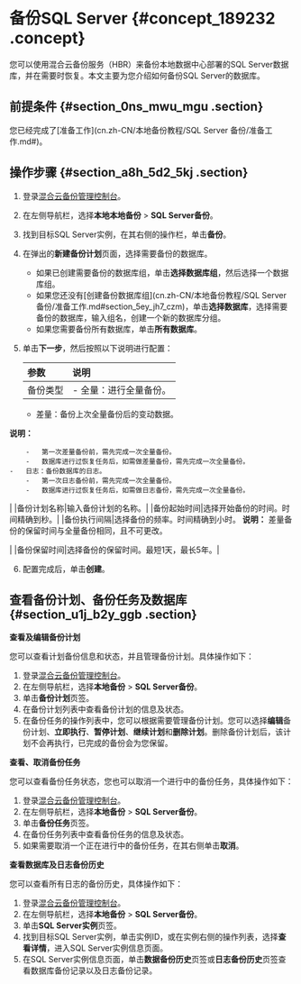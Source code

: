 # 备份SQL Server {#concept_189232 .concept}

您可以使用混合云备份服务（HBR）来备份本地数据中心部署的SQL Server数据库，并在需要时恢复。本文主要为您介绍如何备份SQL Server的数据库。

## 前提条件 {#section_0ns_mwu_mgu .section}

您已经完成了[准备工作](cn.zh-CN/本地备份教程/SQL Server 备份/准备工作.md#)。

## 操作步骤 {#section_a8h_5d2_5kj .section}

1.  登录[混合云备份管理控制台](https://hbr.console.aliyun.com)。
2.  在左侧导航栏，选择**本地本地备份** \> **SQL Server备份**。
3.  找到目标SQL Server实例，在其右侧的操作栏，单击**备份**。
4.  在弹出的**新建备份计划**页面，选择需要备份的数据库。
    -   如果已创建需要备份的数据库组，单击**选择数据库组**，然后选择一个数据库组。
    -   如果您还没有[创建备份数据库组](cn.zh-CN/本地备份教程/SQL Server 备份/准备工作.md#section_5ey_jh7_czm)，单击**选择数据库**，选择需要备份的数据库，输入组名，创建一个新的数据库分组。
    -   如果您需要备份所有数据库，单击**所有数据库**。
5.  单击**下一步**，然后按照以下说明进行配置：

    |参数|说明|
    |:-|:-|
    |备份类型|     -   全量：进行全量备份。
    -   差量：备份上次全量备份后的变动数据。

**说明：** 

        -   第一次差量备份前，需先完成一次全量备份。
        -   数据库进行过恢复任务后，如需做差量备份，需先完成一次全量备份。
    -   日志：备份数据库的日志。
        -   第一次日志备份前，需先完成一次全量备份。
        -   数据库进行过恢复任务后，如需做日志备份，需先完成一次全量备份。
 |
    |备份计划名称|输入备份计划的名称。|
    |备份起始时间|选择开始备份的时间。时间精确到秒。|
    |备份执行间隔|选择备份的频率。时间精确到小时。 **说明：** 差量备份的保留时间与全量备份相同，且不可更改。

 |
    |备份保留时间|选择备份的保留时间。最短1天，最长5年。|

6.  配置完成后，单击**创建**。

## 查看备份计划、备份任务及数据库 {#section_u1j_b2y_ggb .section}

 **查看及编辑备份计划** 

您可以查看计划备份信息和状态，并且管理备份计划。具体操作如下：

1.  登录[混合云备份管理控制台](https://hbr.console.aliyun.com)。
2.  在左侧导航栏，选择**本地备份** \> **SQL Server备份**。
3.  单击**备份计划**页签。
4.  在备份计划列表中查看备份计划的信息及状态。
5.  在备份任务的操作列表中，您可以根据需要管理备份计划。您可以选择**编辑**备份计划、**立即执行**、**暂停计划**、**继续计划**和**删除计划**。删除备份计划后，该计划不会再执行，已完成的备份会为您保留。

 **查看、取消备份任务** 

您可以查看备份任务状态，您也可以取消一个进行中的备份任务，具体操作如下：

1.  登录[混合云备份管理控制台](https://hbr.console.aliyun.com)。
2.  在左侧导航栏，选择**本地备份** \> **SQL Server备份**。
3.  单击**备份任务**页签。
4.  在备份任务列表中查看备份任务的信息及状态。
5.  如果需要取消一个正在进行中的备份任务，在其右侧单击**取消**。

 **查看数据库及日志备份历史** 

您可以查看所有日志的备份历史，具体操作如下：

1.  登录[混合云备份管理控制台](https://hbr.console.aliyun.com)。
2.  在左侧导航栏，选择**本地备份** \> **SQL Server备份**。
3.  单击**SQL Server实例**页签。
4.  找到目标SQL Server实例，单击实例ID，或在实例右侧的操作列表，选择**查看详情**，进入SQL Server实例信息页面。
5.  在SQL Server实例信息页面，单击**数据备份历史**页签或**日志备份历史**页签查看数据库备份记录以及日志备份记录。

